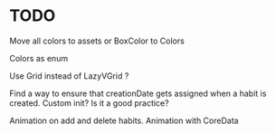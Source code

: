 #  TODO

Move all colors to assets or BoxColor to Colors

Colors as enum

Use Grid instead of LazyVGrid ?

Find a way to ensure that creationDate gets assigned when a habit is created. Custom init? Is it a good practice?

Animation on add and delete habits. Animation with CoreData
